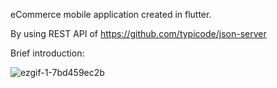 eCommerce mobile application created in flutter.

By using REST API of https://github.com/typicode/json-server

Brief introduction:

![ezgif-1-7bd459ec2b](https://user-images.githubusercontent.com/75033711/164466760-3457b227-9e3a-49f9-b88d-f6533d459da2.gif)
